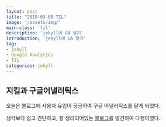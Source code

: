 ```yaml
---
layout: post
title: "2019-03-08 TIL"
image: '/assets/img/'
main-class: 'til'
description: 'jekyll에 GA 달기'
introduction: 'jekyll에 GA 달기'
tag:
- jekyll
- Google Analytics
- TIL
categories: jekyll
---
```

## 지킬과 구글어낼러틱스
오늘은 블로그에 사용자 유입이 궁금하여 구글 어낼러틱스를 달게 되었다. 

생각보다 쉽고 간단하고, 잘 정리되어있는 [블로그](https://rextarx.github.io/jekyll/2017/02/03/Applying_Google_Analytics_to_a_blog_using_Jekyll/)를 발견하여 다행이였다.


